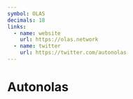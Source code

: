 ```yaml
---
symbol: OLAS
decimals: 18
links:
  - name: website
    url: https://olas.network
  - name: twitter
    url: https://twitter.com/autonolas
---
```


# Autonolas
